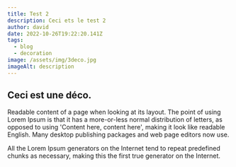 ```yaml
---
title: Test 2
description: Ceci ets le test 2
author: david
date: 2022-10-26T19:22:20.141Z
tags:
  - blog
  - decoration
image: /assets/img/3deco.jpg
imageAlt: description
---
```

## C﻿eci est une déco.

Readable content of a page when looking at its layout. The point of using Lorem Ipsum is that it has a more-or-less normal distribution of letters, as opposed to using 'Content here, content here', making it look like readable English. Many desktop publishing packages and web page editors now use.

All the Lorem Ipsum generators on the Internet tend to repeat predefined chunks as necessary, making this the first true generator on the Internet.